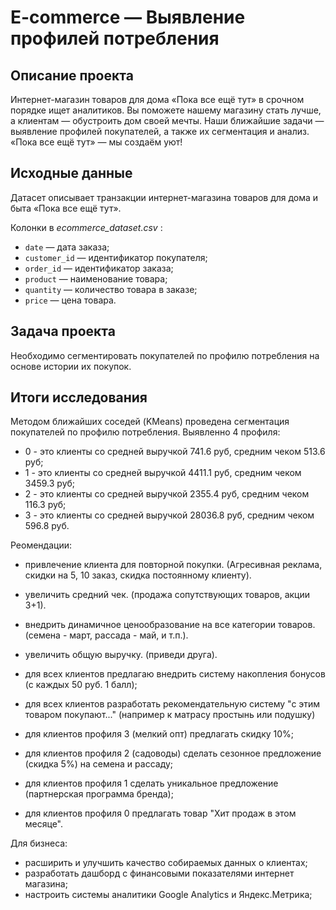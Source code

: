 # E-commerce — Выявление профилей потребления
## Описание проекта  
Интернет-магазин товаров для дома «Пока все ещё тут» в срочном порядке ищет аналитиков. Вы поможете нашему магазину стать лучше, а клиентам — обустроить дом своей мечты. Наши ближайшие задачи — выявление профилей покупателей, а также их сегментация и анализ.
«Пока все ещё тут» — мы создаём уют!  

## Исходные данные  
Датасет описывает транзакции интернет-магазина товаров для дома и быта «Пока все ещё тут».  

Колонки в  *ecommerce_dataset.csv* :  

- `date` — дата заказа;  
- `customer_id` — идентификатор покупателя;  
- `order_id` — идентификатор заказа;  
- `product` — наименование товара;  
- `quantity` — количество товара в заказе;  
- `price` — цена товара.

## Задача проекта  
Необходимо сегментировать покупателей по профилю потребления на основе истории их покупок. 

## Итоги исследования  
Методом ближайших соседей (KMeans) проведена сегментация покупателей по профилю потребления.
Выявленно 4 профиля:  
- 0 - это клиенты со средней выручкой 741.6 руб, средним чеком 513.6 руб;
- 1 - это клиенты со средней выручкой 4411.1 руб, средним чеком 3459.3 руб;
- 2 - это клиенты со средней выручкой 2355.4 руб, средним чеком 116.3 руб;
- 3 - это клиенты со средней выручкой 28036.8 руб, средним чеком 596.8 руб.   

Реомендации:  
- привлечение клиента для повторной покупки. (Агресивная реклама, скидки на 5, 10 заказ, скидка постоянному клиенту).
- увеличить средний чек. (продажа сопутствующих товаров, акции 3+1).
- внедрить динамичное ценообразование на все категории товаров. (семена - март, рассада - май, и т.п.).
- увеличить общую выручку. (приведи друга).

- для всех клиентов предлагаю внедрить систему накопления бонусов (с каждых 50 руб. 1 балл);
- для всех клиентов разработать рекомендательную систему "с этим товаром покупают..." (например к матрасу простынь или подушку)
- для клиентов профиля 3 (мелкий опт) предлагать скидку 10%;
- для клиентов профиля 2 (садоводы) сделать сезонное предложение (скидка 5%) на семена и рассаду;
- для клиентов профиля 1 сделать уникальное предложение (партнерская программа бренда);
- для клиентов профиля 0 предлагать товар "Хит продаж в этом месяце".

Для бизнеса: 
- расширить и улучшить качество собираемых данных о клиентах;
- разработать дашборд с финансовыми показателями интернет магазина;
- настроить системы аналитики Google Analytics и Яндекс.Метрика;

